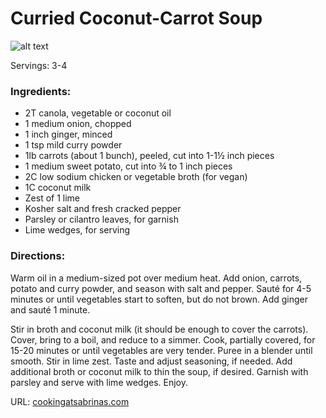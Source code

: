 # Curried Coconut-Carrot Soup

![alt text](https://cookingatsabrinas.files.wordpress.com/2016/04/coconut-curry-carrot-soup-retouch-3-21.jpg "Curried Coconut-Carrot Soup")

Servings: 3-4

### Ingredients:

- 2T canola, vegetable or coconut oil
- 1 medium onion, chopped
- 1 inch ginger, minced
- 1 tsp mild curry powder
- 1lb carrots (about 1 bunch), peeled, cut into 1-1½ inch pieces
- 1 medium sweet potato, cut into ¾ to 1 inch pieces
- 2C low sodium chicken or vegetable broth (for vegan)
- 1C coconut milk
- Zest of 1 lime
- Kosher salt and fresh cracked pepper
- Parsley or cilantro leaves, for garnish
- Lime wedges, for serving

### Directions:

Warm oil in a medium-sized pot over medium heat. Add onion, carrots, potato and curry powder, and season with salt and pepper. Sauté for 4-5 minutes or until vegetables start to soften, but do not brown. Add ginger and sauté 1 minute.

Stir in broth and coconut milk (it should be enough to cover the carrots). Cover, bring to a boil, and reduce to a simmer. Cook, partially covered, for 15-20 minutes or until vegetables are very tender. Puree in a blender until smooth. Stir in lime zest. Taste and adjust seasoning, if needed. Add additional broth or coconut milk to thin the soup, if desired. Garnish with parsley and serve with lime wedges. Enjoy.

URL: [cookingatsabrinas.com](https://cookingatsabrinas.com/2015/04/19/curried-coconut-carrot-soup/)